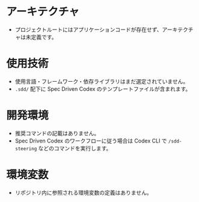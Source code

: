 # アーキテクチャ
- プロジェクトルートにはアプリケーションコードが存在せず、アーキテクチャは未定義です。

# 使用技術
- 使用言語・フレームワーク・依存ライブラリはまだ選定されていません。
- `.sdd/` 配下に Spec Driven Codex のテンプレートファイルが含まれます。

# 開発環境
- 推奨コマンドの記載はありません。
- Spec Driven Codex のワークフローに従う場合は Codex CLI で `/sdd-steering` などのコマンドを実行します。

# 環境変数
- リポジトリ内に参照される環境変数の定義はありません。
